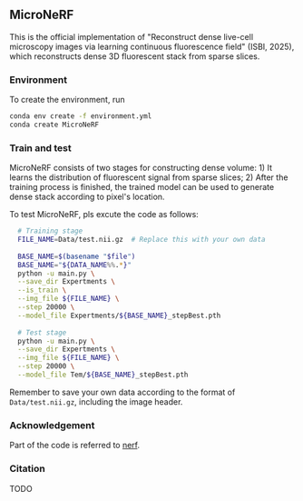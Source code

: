 ## MicroNeRF
This is the official implementation of "Reconstruct dense live-cell microscopy images via learning continuous fluorescence field"
(ISBI, 2025), which reconstructs dense 3D fluorescent stack from sparse slices.

### Environment
To create the environment, run
```bash
conda env create -f environment.yml
conda create MicroNeRF
```

### Train and test
MicroNeRF consists of two stages for constructing dense volume: 1) It learns the distribution of fluorescent signal from 
sparse slices; 2) After the training process is finished, the trained model can be used to generate dense stack according
to pixel's location.

To test MicroNeRF, pls excute the code as follows:
```bash
  # Training stage
  FILE_NAME=Data/test.nii.gz  # Replace this with your own data
  
  BASE_NAME=$(basename "$file")
  BASE_NAME="${DATA_NAME%%.*}"
  python -u main.py \
  --save_dir Expertments \
  --is_train \
  --img_file ${FILE_NAME} \
  --step 20000 \
  --model_file Expertments/${BASE_NAME}_stepBest.pth
  
  # Test stage
  python -u main.py \
  --save_dir Expertments \
  --img_file ${FILE_NAME} \
  --step 20000 \
  --model_file Tem/${BASE_NAME}_stepBest.pth
```
 Remember to save your own data according to the format of `Data/test.nii.gz`, including the image header.


### Acknowledgement
Part of the code is referred to [nerf](https://github.com/bmild/nerf).

### Citation
TODO
